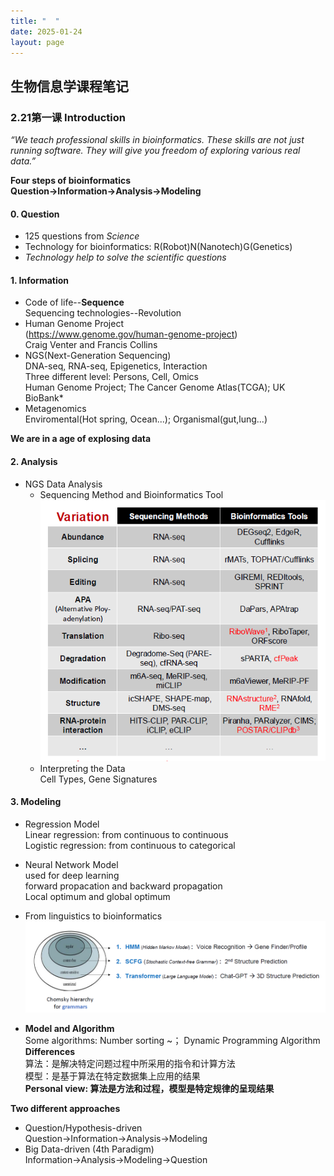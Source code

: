 ```yaml
---
title: "  "
date: 2025-01-24
layout: page
---
```


## 生物信息学课程笔记  
### 2.21第一课 Introduction  
   *“We teach professional skills in bioinformatics. These skills are not just running software. They will give you freedom of exploring various real data.”*

  **Four steps of bioinformatics**  
  **Question→Information→Analysis→Modeling**


#### 0. Question
   * 125 questions from *Science*
   * Technology for bioinformatics: R(Robot)N(Nanotech)G(Genetics)
   * _Technology help to solve the scientific questions_

#### 1. Information  
   * Code of life--**Sequence**   
     Sequencing technologies--Revolution   
   * Human Genome Project  
     (https://www.genome.gov/human-genome-project)  
     Craig Venter and Francis Collins  
   * NGS(Next-Generation Sequencing)  
     DNA-seq, RNA-seq, Epigenetics, Interaction  
     Three different level: Persons, Cell, Omics  
     Human Genome Project; The Cancer Genome Atlas(TCGA); UK BioBank*
   * Metagenomics  
     Enviromental(Hot spring, Ocean...); Organismal(gut,lung...)  

   **We are in a age of explosing data**

#### 2. Analysis
   * NGS Data Analysis   
     - Sequencing Method and Bioinformatics Tool     
      ![测序技术与分析方法](images/Sequencing.png)
     - Interpreting the Data  
     Cell Types, Gene Signatures

#### 3. Modeling  
   * Regression Model  
     Linear regression: from continuous to continuous  
     Logistic regression: from continuous to categorical  
   * Neural Network Model  
     used for deep learning  
     forward propacation and backward propagation  
     Local optimum and global optimum
   * From linguistics to bioinformatics  
    ![语言学和生物信息学](images/Grammer.png)
 
   * **Model and Algorithm**  
     Some algorithms: Number sorting ~； Dynamic Programming Algorithm  
     **Differences**  
     算法：是解决特定问题过程中所采用的指令和计算方法  
     模型：是基于算法在特定数据集上应用的结果  
     **Personal view: 算法是方法和过程，模型是特定规律的呈现结果**

**Two different approaches**
 - Question/Hypothesis-driven
   Question→Information→Analysis→Modeling
 - Big Data-driven (4th Paradigm)
   Information→Analysis→Modeling→Question
